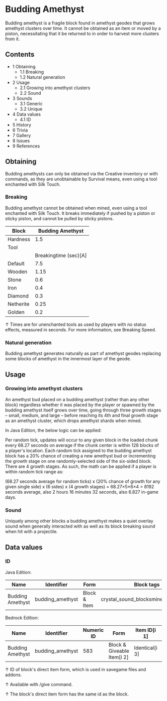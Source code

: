 # Budding Amethyst
Budding amethyst is a fragile block found in amethyst geodes that grows amethyst clusters over time. It cannot be obtained as an item or moved by a piston, necessitating that it be returned to in order to harvest more clusters from it.

## Contents
- 1 Obtaining
	- 1.1 Breaking
	- 1.2 Natural generation
- 2 Usage
	- 2.1 Growing into amethyst clusters
	- 2.2 Sound
- 3 Sounds
	- 3.1 Generic
	- 3.2 Unique
- 4 Data values
	- 4.1 ID
- 5 History
- 6 Trivia
- 7 Gallery
- 8 Issues
- 9 References

## Obtaining
Budding amethysts can only be obtained via the Creative inventory or with commands, as they are unobtainable by Survival means, even using a tool enchanted with Silk Touch.

### Breaking
Budding amethyst cannot be obtained when mined, even using a tool enchanted with Silk Touch. It breaks immediately if pushed by a piston or sticky piston, and cannot be pulled by sticky pistons.

| Block     | Budding Amethyst      |
|-----------|-----------------------|
| Hardness  | 1.5                   |
| Tool      |                       |
|           | Breakingtime (sec)[A] |
| Default   | 7.5                   |
| Wooden    | 1.15                  |
| Stone     | 0.6                   |
| Iron      | 0.4                   |
| Diamond   | 0.3                   |
| Netherite | 0.25                  |
| Golden    | 0.2                   |


↑ Times are for unenchanted tools as used by players with no status effects, measured in seconds. For more information, see Breaking Speed.


### Natural generation
Budding amethyst generates naturally as part of amethyst geodes replacing some blocks of amethyst in the innermost layer of the geode.


## Usage
### Growing into amethyst clusters
An amethyst bud placed on a budding amethyst (rather than any other block) regardless whether it was placed by the player or spawned by the budding amethyst itself grows over time, going through three growth stages – small, medium, and large – before reaching its 4th and final growth stage as an amethyst cluster, which drops amethyst shards when mined.

In Java Edition, the below logic can be applied:

Per random tick, updates will occur to any given block in the loaded chunk every 68.27 seconds on average if the chunk center is within 128 blocks of a player's location.
Each random tick assigned to the budding amethyst block has a 20% chance of creating a new amethyst bud or incrementing the growth stage on one randomly-selected side of the six-sided block.
There are 4 growth stages.
As such, the math can be applied if a player is within random tick range as:

(68.27 seconds average for random ticks) x (20% chance of growth for any given single side) x (6 sides) x (4 growth stages) = 68.27×5×6×4 = 8192 seconds average, also 2 hours 16 minutes 32 seconds, also 6.827 in-game days.

### Sound
Uniquely among other blocks a budding amethyst makes a quiet overlay sound when generally interacted with as well as its block breaking sound when hit with a projectile.

## Data values
### ID
Java Edition:

| Name             | Identifier       | Form         | Block tags                           | Translation key                  |
|------------------|------------------|--------------|--------------------------------------|----------------------------------|
| Budding Amethyst | budding_amethyst | Block & Item | crystal_sound_blocksmineable/pickaxe | block.minecraft.budding_amethyst |

Bedrock Edition:

| Name             | Identifier       | Numeric ID | Form                       | Item ID[i 1]   | Translation key            |
|------------------|------------------|------------|----------------------------|----------------|----------------------------|
| Budding Amethyst | budding_amethyst | 583        | Block & Giveable Item[i 2] | Identical[i 3] | tile.budding_amethyst.name |


↑ ID of block's direct item form, which is used in savegame files and addons.

↑ Available with /give command.

↑ The block's direct item form has the same id as the block.


